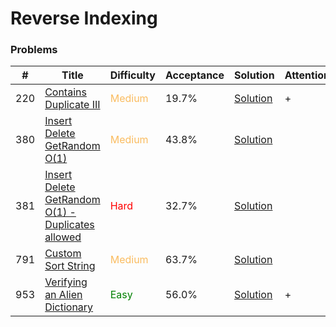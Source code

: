 Reverse Indexing
===

### Problems
| #   | Title    |   Difficulty | Acceptance |Solution  | Attention |
| --- | --- | --- | --- | --- | --- |
| 220 | [Contains Duplicate III](https://leetcode.com/problems/contains-duplicate-iii/) | <span style="color:#FABC60">Medium</span> | 19.7% |[Solution](../problems/220.md)| + |
| 380 | [Insert Delete GetRandom O(1)](https://leetcode.com/problems/insert-delete-getrandom-o1/) | <span style="color:#FABC60">Medium</span> | 43.8% |[Solution](../problems/380.md) ||
| 381 | [Insert Delete GetRandom O(1) - Duplicates allowed](https://leetcode.com/problems/insert-delete-getrandom-o1-duplicates-allowed/) | <span style="color:red">Hard</span> | 32.7% |[Solution](../problems/381.md) | |
| 791 | [Custom Sort String](https://leetcode.com/problems/custom-sort-string/) | <span style="color:#FABC60">Medium</span>| 63.7% | [Solution](../problems/791.md)
| 953 | [Verifying an Alien Dictionary](https://leetcode.com/problems/verifying-an-alien-dictionary/) | <span style="color:green">Easy</span> | 56.0% |[Solution](../problems/953.md) | + |